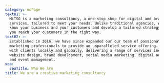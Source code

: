 ```yaml
---
category: noPage
text01: >-
  MiTSO is a marketing consultancy, a one-stop shop for digital and brand
  services, tailored to meet your needs. Unlike traditional agencies, we get to
  know your business and your customers and develop a tailored strategy to help
  you reach your customers in the right way. 
text02: >-
  Established in 2016, we have since expanded our our team of passionate, driven
  marketing professionals to provide an unparalleled service offering. We work
  with clients locally and globally, delivering a range of services including
  website design, brand development, social media marketing, digital advertising
  and event management.
seo:
  seoTitle: Who We Are
title: We are a creative marketing consultancy
---
```


